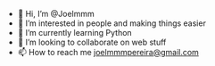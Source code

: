 - 👋 Hi, I’m @Joelmmm
- 👀 I’m interested in people and making things easier
- 🌱 I’m currently learning Python
- 💞️ I’m looking to collaborate on web stuff
- 📫 How to reach me joelmmmpereira@gmail.com

<!---
Joelmmm/Joelmmm is a ✨ special ✨ repository because its `README.md` (this file) appears on your GitHub profile.
You can click the Preview link to take a look at your changes.
--->
